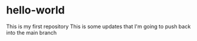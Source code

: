 # hello-world
This is my first repository
This is some updates that I'm going to push back into the main branch
